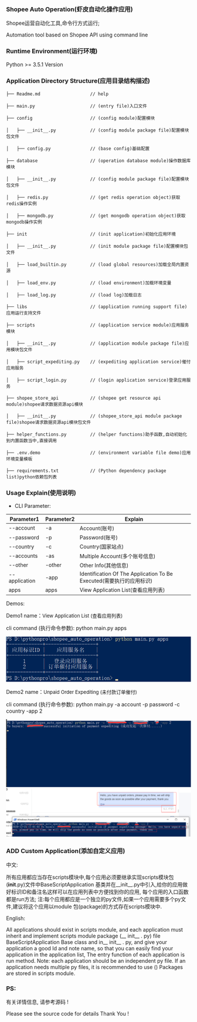 ### Shopee Auto Operation(虾皮自动化操作应用)
 Shopee运营自动化工具,命令行方式运行;

 Automation tool based on Shopee API using command line

### Runtime Environment(运行环境)
Python  >= 3.5.1 Version

### Application Directory Structure(应用目录结构描述)
```
├── Readme.md                   // help 

├── main.py                     // (entry file)入口文件

├── config                      // (config module)配置模块

│   ├── __init__.py             // (config module package file)配置模块包文件

│   ├── config.py               // (base config)基础配置

├── database                    // (operation database module)操作数据库模块

│   ├── __init__.py             // (config module package file)配置模块包文件

│   ├── redis.py                // (get redis operation object)获取redis操作实例

│   ├── mongodb.py              // (get mongodb operation object)获取mongodb操作实例

├── init                        // (init application)初始化应用环境

│   ├── __init__.py             // (init module package file)配置模块包文件

│   ├── load_builtin.py         // (load global resources)加载全局内置资源

│   ├── load_env.py             // (load environment)加载环境变量

│   ├── load_log.py             // (load log)加载日志

├── libs                        // (application running support file)应用运行支持文件

├── scripts                     // (application service module)应用服务模块

│   ├── __init__.py             // (application module package file)应用模块包文件

│   ├── script_expediting.py    // (expediting application service)催付应用服务

│   ├── script_login.py         // (login application service)登录应用服务

├── shopee_store_api            // (shopee get resource api module)shopee请求数据资源api模块

│   ├── __init__.py             // (shopee_store_api module package file)shopee请求数据资源api模块包文件

├── helper_functions.py         // (helper functions)助手函数,自动初始化到内置函数当中,直接调用

├── .env.demo                   // (environment variable file demo)应用环境变量模板

├── requirements.txt            // (Python dependency package list)python依赖包列表

```
### Usage Explain(使用说明)
* CLI Parameter:

|   Parameter1  | Parameter2 | Explain |
|  ----  | ----  | ----  |
| --account  | -a  | Account(账号)  |
| --password  | -p | Password(账号)  |
| --country  | -c | Country(国家站点)  |
| --accounts  | -as | Multiple Account(多个账号信息)  |
| --other  | -other | Other Info(其他信息)  |
| --application  | -app | Identification Of The Application To Be Executed(需要执行的应用标识)  |
| apps  | apps | View Application List(查看应用列表)  |

Demos:

Demo1 name：<font size=2 >View Application List (查看应用列表)</font>

cli command (执行命令参数): python main.py apps

![image](doc/img/view_application_list.png "View Application List")

Demo2 name：<font size=2 >Unpaid Order Expediting (未付款订单催付)</font>

cli command (执行命令参数): python main.py -a account -p password -c country -app 2

![image](doc/img/expediting.png "expediting")
![image](doc/img/send_expenditing.png "expediting chat")

### ADD Custom Application(添加自定义应用)
中文:

所有应用都应当存在scripts模块中,每个应用必须要继承实现scripts模块包(__init__.py)文件中BaseScriptApplication
基类并在__init__.py中引入,给你的应用做好标识ID和备注名这样可以在应用列表中方便找到你的应用,
每个应用的入口函数都是run方法; 注:每个应用都应是一个独立的py文件,如果一个应用需要多个py文件,建议将这个应用以module
包(package)的方式存在scripts模块中.


English:

All applications should exist in scripts module, and each application must inherit and implement scripts module package 
(__ init__ . py) file BaseScriptApplication
Base class and in__ init__ . py, and give your application a good Id and note name, so that you can easily find your application in the application list,
The entry function of each application is run method. Note: each application should be an independent py file. If an application needs multiple py files, it is recommended to use ()
Packages are stored in scripts module.

### PS:

有关详情信息, 请参考源码 !

Please see the source code for details Thank You !
  




